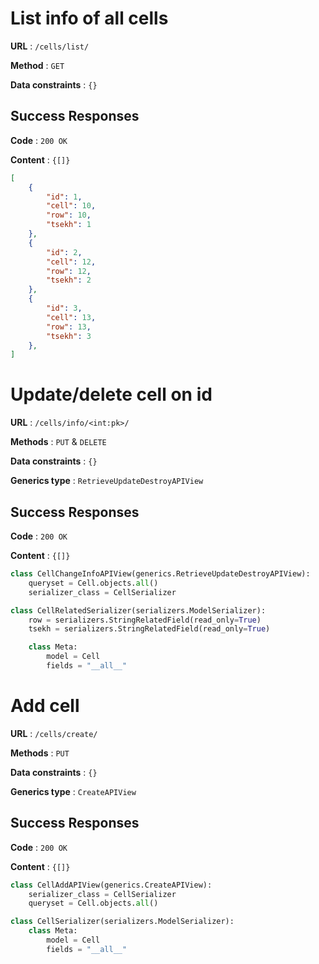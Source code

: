 # List info of all cells

**URL** : `/cells/list/`

**Method** : `GET`

**Data constraints** : `{}`

## Success Responses

**Code** : `200 OK`

**Content** : `{[]}`

```json
[
    {
        "id": 1,
        "cell": 10,
        "row": 10,
        "tsekh": 1
    },
    {
        "id": 2,
        "cell": 12,
        "row": 12,
        "tsekh": 2
    },
    {
        "id": 3,
        "cell": 13,
        "row": 13,
        "tsekh": 3
    },
]
```

# Update/delete cell on id

**URL** : `/cells/info/<int:pk>/`

**Methods** : `PUT` & `DELETE`

**Data constraints** : `{}`

**Generics type** : `RetrieveUpdateDestroyAPIView`

## Success Responses

**Code** : `200 OK`

**Content** : `{[]}`

```python
class CellChangeInfoAPIView(generics.RetrieveUpdateDestroyAPIView):
    queryset = Cell.objects.all()
    serializer_class = CellSerializer
```

```python
class CellRelatedSerializer(serializers.ModelSerializer):
    row = serializers.StringRelatedField(read_only=True)
    tsekh = serializers.StringRelatedField(read_only=True)

    class Meta:
        model = Cell
        fields = "__all__"
```

# Add cell

**URL** : `/cells/create/`

**Methods** : `PUT`

**Data constraints** : `{}`

**Generics type** : `CreateAPIView`

## Success Responses

**Code** : `200 OK`

**Content** : `{[]}`

```python
class CellAddAPIView(generics.CreateAPIView):
    serializer_class = CellSerializer
    queryset = Cell.objects.all()
```

```python
class CellSerializer(serializers.ModelSerializer):
    class Meta:
        model = Cell
        fields = "__all__"
```